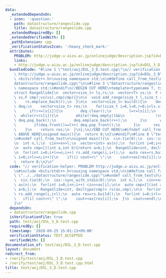 ```yaml
---
data:
  _extendedDependsOn:
  - icon: ':question:'
    path: datastructure/rangeslide.cpp
    title: datastructure/rangeslide.cpp
  _extendedRequiredBy: []
  _extendedVerifiedWith: []
  _pathExtension: cpp
  _verificationStatusIcon: ':heavy_check_mark:'
  attributes:
    PROBLEM: http://judge.u-aizu.ac.jp/onlinejudge/description.jsp?id=DSL_3_D
    links:
    - http://judge.u-aizu.ac.jp/onlinejudge/description.jsp?id=DSL_3_D
  bundledCode: "#line 1 \"test/aoj/DSL_3_D.test.cpp\"\n// verification-helper: PROBLEM\
    \ http://judge.u-aizu.ac.jp/onlinejudge/description.jsp?id=DSL_3_D\n\n#include\
    \ <bits/stdc++.h>\nusing namespace std;\n\n#define call_from_test\n#line 1 \"\
    datastructure/rangeslide.cpp\"\n\n#line 3 \"datastructure/rangeslide.cpp\"\nusing\
    \ namespace std;\n#endif\n//BEGIN CUT HERE\ntemplate<typename T, typename F>\n\
    struct RangeSlide{\n  vector<size_t> ls,rs;\n  vector<T> vs;\n  F cmp;\n  RangeSlide(vector<T>\
    \ vs,F cmp):vs(vs),cmp(cmp){}\n\n  void add_range(size_t l,size_t r){\n    ls.emplace_back(l);\n\
    \    rs.emplace_back(r);\n  }\n\n  vector<size_t> build(){\n    deque<size_t>\
    \ deq;\n    vector<size_t> res;\n    for(size_t i=0,l=0,r=0;i<ls.size();i++){\n\
    \      if(r<=ls[i]){\n        deq.clear();\n        l=r=ls[i];\n      }\n    \
    \  while(r<rs[i]){\n        while(!deq.empty()&&\n              !cmp(vs[deq.back()],vs[r]))\
    \ deq.pop_back();\n        deq.emplace_back(r++);\n      }\n      while(l<ls[i]){\n\
    \        if(deq.front()==l++) deq.pop_front();\n      }\n      res.emplace_back(deq.front());\n\
    \    }\n    return res;\n  }\n};\n//END CUT HERE\n#ifndef call_from_test\n//INSERT\
    \ ABOVE HERE\nsigned main(){\n  return 0;\n}\n#endif\n#line 8 \"test/aoj/DSL_3_D.test.cpp\"\
    \n#undef call_from_test\n\nsigned main(){\n  cin.tie(0);\n  ios::sync_with_stdio(0);\n\
    \n  int n,l;\n  cin>>n>>l;\n  vector<int> as(n);\n  for(int i=0;i<n;i++) cin>>as[i];\n\
    \n  auto cmp=[](int a,int b){return a<b;};\n  RangeSlide<int, decltype(cmp)> rs(as,cmp);\n\
    \n  for(int i=0;i+l<=n;i++) rs.add_range(i,i+l);\n  auto res=rs.build();\n  for(int\
    \ i=0;i+l<=n;i++){\n    if(i) cout<<\" \";\n    cout<<as[res[i]];\n  }\n  cout<<endl;\n\
    \  return 0;\n}\n"
  code: "// verification-helper: PROBLEM http://judge.u-aizu.ac.jp/onlinejudge/description.jsp?id=DSL_3_D\n\
    \n#include <bits/stdc++.h>\nusing namespace std;\n\n#define call_from_test\n#include\
    \ \"../../datastructure/rangeslide.cpp\"\n#undef call_from_test\n\nsigned main(){\n\
    \  cin.tie(0);\n  ios::sync_with_stdio(0);\n\n  int n,l;\n  cin>>n>>l;\n  vector<int>\
    \ as(n);\n  for(int i=0;i<n;i++) cin>>as[i];\n\n  auto cmp=[](int a,int b){return\
    \ a<b;};\n  RangeSlide<int, decltype(cmp)> rs(as,cmp);\n\n  for(int i=0;i+l<=n;i++)\
    \ rs.add_range(i,i+l);\n  auto res=rs.build();\n  for(int i=0;i+l<=n;i++){\n \
    \   if(i) cout<<\" \";\n    cout<<as[res[i]];\n  }\n  cout<<endl;\n  return 0;\n\
    }\n"
  dependsOn:
  - datastructure/rangeslide.cpp
  isVerificationFile: true
  path: test/aoj/DSL_3_D.test.cpp
  requiredBy: []
  timestamp: '2020-09-25 15:01:13+09:00'
  verificationStatus: TEST_ACCEPTED
  verifiedWith: []
documentation_of: test/aoj/DSL_3_D.test.cpp
layout: document
redirect_from:
- /verify/test/aoj/DSL_3_D.test.cpp
- /verify/test/aoj/DSL_3_D.test.cpp.html
title: test/aoj/DSL_3_D.test.cpp
---
```

